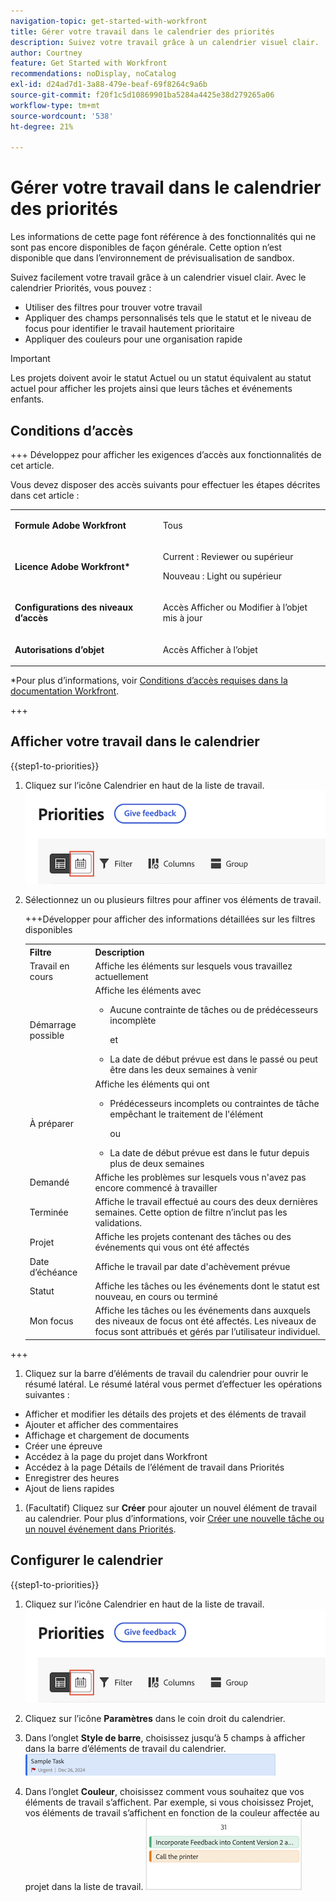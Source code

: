 ```yaml
---
navigation-topic: get-started-with-workfront
title: Gérer votre travail dans le calendrier des priorités
description: Suivez votre travail grâce à un calendrier visuel clair.
author: Courtney
feature: Get Started with Workfront
recommendations: noDisplay, noCatalog
exl-id: d24ad7d1-3a88-479e-beaf-69f8264c9a6b
source-git-commit: f20f1c5d10869901ba5284a4425e38d279265a06
workflow-type: tm+mt
source-wordcount: '538'
ht-degree: 21%

---
```


# Gérer votre travail dans le calendrier des priorités

<span class="preview">Les informations de cette page font référence à des fonctionnalités qui ne sont pas encore disponibles de façon générale. Cette option n’est disponible que dans l’environnement de prévisualisation de sandbox.</span>

Suivez facilement votre travail grâce à un calendrier visuel clair. Avec le calendrier Priorités, vous pouvez :

* Utiliser des filtres pour trouver votre travail
* Appliquer des champs personnalisés tels que le statut et le niveau de focus pour identifier le travail hautement prioritaire
* Appliquer des couleurs pour une organisation rapide

>[!IMPORTANT]
>
>Les projets doivent avoir le statut Actuel ou un statut équivalent au statut actuel pour afficher les projets ainsi que leurs tâches et événements enfants.


## Conditions d’accès

+++ Développez pour afficher les exigences d’accès aux fonctionnalités de cet article.

Vous devez disposer des accès suivants pour effectuer les étapes décrites dans cet article :

<table style="table-layout:auto"> 
 <col> 
 </col> 
 <col> 
 </col> 
 <tbody> 
  <tr> 
   <td role="rowheader"><strong>Formule Adobe Workfront</strong></td> 
   <td> <p>Tous</p> </td> 
  </tr> 
  <tr> 
   <td role="rowheader"><strong>Licence Adobe Workfront*</strong></td> 
   <td> 
   <p>Current : Reviewer ou supérieur</p>
   <p>Nouveau : Light ou supérieur</p> 
   </td> 
  </tr> 
  <tr> 
   <td role="rowheader"><strong>Configurations des niveaux d’accès</strong></td> 
   <td> <p>Accès Afficher ou Modifier à l’objet mis à jour</p></td> 
  </tr> 
  <tr> 
   <td role="rowheader"><strong>Autorisations d’objet</strong></td> 
   <td> <p>Accès Afficher à l’objet</p></td> 
  </tr> 
 </tbody> 
</table>

*Pour plus d’informations, voir [Conditions d’accès requises dans la documentation Workfront](/help/quicksilver/administration-and-setup/add-users/access-levels-and-object-permissions/access-level-requirements-in-documentation.md).

+++

## Afficher votre travail dans le calendrier

{{step1-to-priorities}}

1. Cliquez sur l’icône Calendrier en haut de la liste de travail.
   ![icône de calendrier](assets/calendar-tab.png)
1. Sélectionnez un ou plusieurs filtres pour affiner vos éléments de travail.

   +++Développer pour afficher des informations détaillées sur les filtres disponibles
   <table>
    <tbody>
    <tr>
    <th>Filtre</th>
    <th>Description</th>
    </tr>
        <tr>
        <td>Travail en cours</td>
        <td>Affiche les éléments sur lesquels vous travaillez actuellement</td>
        </tr>
        <tr>
        <td>Démarrage possible</td>
        <td>Affiche les éléments avec 
        <ul>
        <li>Aucune contrainte de tâches ou de prédécesseurs incomplète</li>
        <p>et</p>
        <li>La date de début prévue est dans le passé ou peut être dans les deux semaines à venir</li>
        </ul>
        </td>
        </tr>
        <tr>
        <td>À préparer</td>
        <td>Affiche les éléments qui ont
        <ul>
        <li>Prédécesseurs incomplets ou contraintes de tâche empêchant le traitement de l'élément</li>
        <p>ou</p>
        <li>La date de début prévue est dans le futur depuis plus de deux semaines</li>
        </ul>
        </td>
        </tr>
        <tr>
        <td>Demandé</td>
        <td>Affiche les problèmes sur lesquels vous n'avez pas encore commencé à travailler</td>
        </tr>
        <td>Terminée</td>
        <td>Affiche le travail effectué au cours des deux dernières semaines. Cette option de filtre n’inclut pas les validations.</td>
        </tr>
        <tr>
        <td>Projet</td>
        <td>Affiche les projets contenant des tâches ou des événements qui vous ont été affectés</td>
        </tr>
        <tr>
        <td>Date d’échéance</td>
        <td>Affiche le travail par date d'achèvement prévue</td>
        </tr>
        <tr>
        <td>Statut</td>
        <td>Affiche les tâches ou les événements dont le statut est nouveau, en cours ou terminé</td>
        </tr>
        <tr>
        <td>Mon focus</td>
        <td>Affiche les tâches ou les événements dans auxquels des niveaux de focus ont été affectés. Les niveaux de focus sont attribués et gérés par l’utilisateur individuel.</td>
        </tr>
    </tbody>
    </table>

+++

1. Cliquez sur la barre d’éléments de travail du calendrier pour ouvrir le résumé latéral. Le résumé latéral vous permet d’effectuer les opérations suivantes :

* Afficher et modifier les détails des projets et des éléments de travail
* Ajouter et afficher des commentaires
* Affichage et chargement de documents
* Créer une épreuve
* Accédez à la page du projet dans Workfront
* Accédez à la page Détails de l’élément de travail dans Priorités
* Enregistrer des heures
* Ajout de liens rapides

1. (Facultatif) Cliquez sur **Créer** pour ajouter un nouvel élément de travail au calendrier. Pour plus d’informations, voir [Créer une nouvelle tâche ou un nouvel événement dans Priorités](/help/quicksilver/workfront-basics/priorities/create-task-issue-priorities.md).

## Configurer le calendrier

{{step1-to-priorities}}

1. Cliquez sur l’icône Calendrier en haut de la liste de travail.
   ![icône de calendrier](assets/calendar-tab.png)
1. Cliquez sur l’icône **Paramètres** dans le coin droit du calendrier.

1. Dans l’onglet **Style de barre**, choisissez jusqu’à 5 champs à afficher dans la barre d’éléments de travail du calendrier.
   ![exemple de barre](assets/sample-task-for-field-config.png)

1. Dans l’onglet **Couleur**, choisissez comment vous souhaitez que vos éléments de travail s’affichent. Par exemple, si vous choisissez Projet, vos éléments de travail s’affichent en fonction de la couleur affectée au projet dans la liste de travail.
   ![exemple de projet de couleur](assets/sample-calendar-projects.png)
